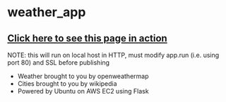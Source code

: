 # weather_app
## [Click here to see this page in action](http://weather.typingducks.net/ "See the weather in a major city!")
NOTE: this will run on local host in HTTP, must modify app.run (i.e. using port 80) and SSL before publishing

- Weather brought to you by openweathermap   
- Cities brought to you by wikipedia  
- Powered by Ubuntu on AWS EC2 using Flask
